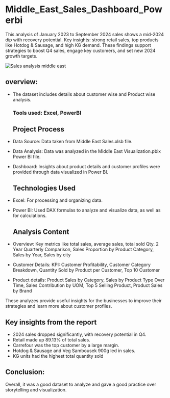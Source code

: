 # Middle_East_Sales_Dashboard_Powerbi
This analysis of January 2023 to September 2024 sales shows a mid-2024 dip with recovery potential. Key insights: strong retail sales, top products like Hotdog &amp; Sausage, and high KG demand. These findings support strategies to boost Q4 sales, engage key customers, and set new 2024 growth targets.

![Sales analysis middle east](https://github.com/user-attachments/assets/b0008cdb-39ff-4372-89d3-2eb967d6f3c8)

## overview:

* The dataset includes details about customer wise and Product wise analysis.
  ### Tools used: Excel, PowerBI

  ## Project Process
* Data Source: Data taken from Middle East Sales.xlsb file.
* Data Analysis: Data was analyzed in the Middle East Visualization.pbix Power BI file.
* Dashboard: Insights about product details and customer profiles were provided through data visualized in Power BI.

  ## Technologies Used
* Excel: For processing and organizing data.
* Power BI: Used DAX formulas to analyze and visualize data, as well as for calculations.

  ## Analysis Content
* Overview: Key metrics like total sales, average sales, total sold Qty.
            2 Year Quarterly Comparison, Sales Proportion by Product Category, Sales by Year, Sales by city
* Customer Details: KPI: Customer Profitability, Customer Category Breakdown, Quantity Sold  by Product per Customer, Top 10 Customer
* Product details: Product Sales by Category, Sales by Product Type Over Time, Sales Contribution by UOM, Top 5 Selling Product, Product Sales by Brand

These analyzes provide useful insights for the businesses to improve their strategies and learn more about customer profiles.

## Key insights from the report
* 2024 sales dropped significantly, with recovery potential in Q4.
* Retail made up 89.13% of total sales.
* Carrefour was the top customer by a large margin.
* Hotdog & Sausage and Veg Sambousek 900g led in sales.
* KG units had the highest total quantity sold

## Conclusion:
Overall, it was a good dataset to analyze and gave a good practice over storytelling and visualization.
